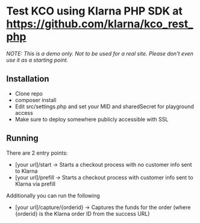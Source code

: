 # Test KCO using Klarna PHP SDK at https://github.com/klarna/kco_rest_php

*NOTE: This is a demo only. Not to be used for a real site. Please don't even use it as a starting point.*

## Installation
* Clone repo
* composer install
* Edit src/settings.php and set your MID and sharedSecret for playground access
* Make sure to deploy somewhere publicly accessible with SSL

## Running
There are 2 entry points:

* [your url]/start -> Starts a checkout process with no customer info sent to Klarna
* [your url]/prefill -> Starts a checkout process with customer info sent to Klarna via prefill

Additionally you can run the following 
* [your url]/capture/{orderid} -> Captures the funds for the order (where {orderid} is the Klarna order ID from the success URL)

